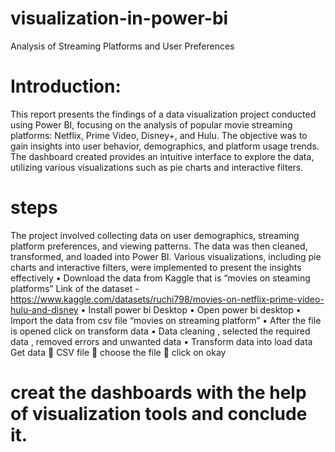 # visualization-in-power-bi
Analysis of Streaming Platforms and User Preferences 
# Introduction:
This report presents the findings of a data visualization project conducted using Power BI, focusing on the analysis of popular movie streaming platforms: Netflix, Prime Video, Disney+, and Hulu. The objective was to gain insights into user behavior, demographics, and platform usage trends. The dashboard created provides an intuitive interface to explore the data, utilizing various visualizations such as pie charts and interactive filters.  
# steps
The project involved collecting data on user demographics, streaming platform preferences, and viewing patterns. The data was then cleaned, transformed, and loaded into Power BI. Various visualizations, including pie charts and interactive filters, were implemented to present the insights effectively
•	Download the data from Kaggle that is “movies on steaming platforms”
Link of the dataset - https://www.kaggle.com/datasets/ruchi798/movies-on-netflix-prime-video-hulu-and-disney
•	Install power bi Desktop
•	Open power bi desktop
•	Import the data from csv file “movies on streaming platform”
•	After the file is opened click on transform data
•	Data cleaning , selected the required data , removed errors and unwanted data
•	Transform data into load data
 Get data  CSV file  choose the file  click on okay
# creat the dashboards with the help of visualization tools and conclude it.
